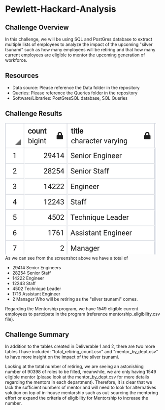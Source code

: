 # Pewlett-Hackard-Analysis

## Challenge Overview
In this challenge, we will be using SQL and PostGres database to extract multiple lists of employees to analyze the impact of the upcoming "silver tsunami"  such as how many employees will be retiring and that how many current employees are eligible to mentor the upcoming generation of workforce.

## Resources
- Data source: Please reference the Data folder in the repository
- Queries: Please reference the Queries folder in the repository
- Software/Libraries: PostGresSQL database, SQL Queries

## Challenge Results
![alt text](/Retiring_Titles.png)
As we can see from the screenshot above we have a total of 
- 29414 Senior Engineers
- 28254 Senior Staff
- 14222 Engineer
- 12243 Staff
- 4502 Technique Leader
- 1716 Assistant Engineer
- 2 Manager
Who will be retiring as the "silver tsunami" comes.

Regarding the Mentorship program, we have 1549 eligible current employees to partcipate in the program (reference mentorship_eligibility.csv file).


## Challenge Summary
In addition to the tables created in Deliverable 1 and 2, there are two more tables I have included: "total_retiring_count.csv" and "mentor_by_dept.csv" to have more insight on the impact of the silver tsunami.

Looking at the total number of retiring, we are seeing an astonishing number of 90398 of roles to be filled, meanwhile, we are only having 1549 eligible mentor (please look at the mentor_by_dept.csv for more details regarding the mentors in each department). Therefore, it is clear that we lack the sufficient numbers of mentor and will need to look for alternatives solution on top of in-house mentorship such as out-sourcing the mentoring effort or expand the criteria of eligibility for Mentorship to increase the number.